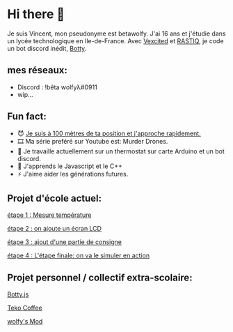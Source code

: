 # Hi there 👋

Je suis Vincent, mon pseudonyme est betawolfy. J'ai 16 ans et j'étudie dans un lycée technologique en Ile-de-France.
Avec [Vexcited](https://github.com/Vexcited) et [RASTIQ](https://github.com/AQRRastiq), je code un bot discord inédit, [Botty](https://github.com/Betawolfy/botty.js). 

## mes réseaux: 

- Discord : !bêta wolfyλ#0911
- wip...

##  Fun fact: 
- 😈 [Je suis à 100 mètres de ta position et j'approche rapidement. ](https://www.renderforest.com/fr/watch-55793413?quality=0)
- 🎞  Ma série preféré sur Youtube est: Murder Drones. 
- 🔭 Je travaille actuellement sur un thermostat sur carte Arduino et un bot discord. 
- 🌱 J'apprends le Javascript et le C++
- ⚡ J'aime aider les générations futures. 

## Projet d'école actuel: 

[étape 1 : Mesure température](https://github.com/Betawolfy/mesure-temperature-moniteur)

[étape 2 : on ajoute un écran LCD](https://github.com/Betawolfy/Mesure-temperature-arduino)

[étape 3 : ajout d'une partie de consigne](https://github.com/Betawolfy/Mesure-temperature-rotary-angle-arduino)

[étape 4 : L'étape finale: on va le simuler en action](https://github.com/Betawolfy/Mesure-temperature-relay-finale)

## Projet personnel / collectif extra-scolaire: 

[Botty.js](https://github.com/Betawolfy/botty.js)

[Teko Coffee](https://discord.gg/MP9cbSHK4X)

[wolfy's Mod](https://gitlab.com/betawolfy/wolfymod)
